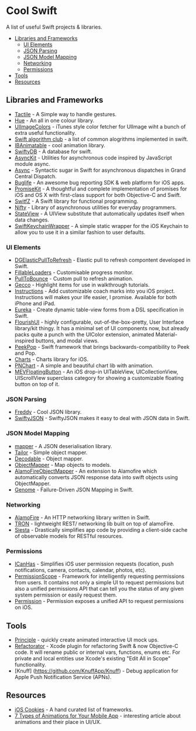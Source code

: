 # Cool Swift
A list of useful Swift projects &amp; libraries.

- [Libraries and Frameworks](#libraries-and-frameworks)
  - [UI Elements](#ui-elements)  
  - [JSON Parsing](#json-parsing)
  - [JSON Model Mapping](#json-model-mapping)
  - [Networking](#networking)
  - [Permissions](#permissions)
- [Tools](#tools)
- [Resources](#resources)

## Libraries and Frameworks
* [Tactile](https://github.com/delba/Tactile) - A Simple way to handle gestures.
* [Hue](https://github.com/hyperoslo/Hue) - An all in one colour library.
* [UIImageColors](https://github.com/jathu/UIImageColors) - iTunes style color fetcher for UIImage wiht a bunch of extra useful functionality.
* [Swift algorithm club](https://github.com/hollance/swift-algorithm-club) - a list of common alogrithms implemented in swift.
* [IBAnimatable](https://github.com/JakeLin/IBAnimatable) - cool animation library.
* [SwiftyDB](https://github.com/Oyvindkg/swiftydb) - A database for swift.
* [AsyncKit](https://github.com/mishimay/AsyncKit) - Utilities for asynchronous code inspired by JavaScript module async.
* [Async](https://github.com/duemunk/Async) - Syntactic sugar in Swift for asynchronous dispatches in Grand Central Dispatch.
* [Buglife](https://github.com/Buglife/Buglife-iOS) - An awesome bug reporting SDK & web platform for iOS apps.
* [PromiseKit](https://github.com/mxcl/PromiseKit) - A thoughtful and complete implementation of promises for iOS and OS X with first-class support for both Objective-C and Swift.
* [SwitfZ](https://github.com/typelift/Swiftz) - A Swift library for functional programming.
* [Nifty](https://github.com/ElvishJerricco/Nifty) - Library of asynchronous utilities for everyday programmers.
* [StateView](https://github.com/sahandnayebaziz/StateView) - A UIView substitute that automatically updates itself when data changes.
* [SwiftKeychainWrapper](https://github.com/jrendel/SwiftKeychainWrapper) - A simple static wrapper for the iOS Keychain to allow you to use it in a similar fashion to user defaults.

### UI Elements
* [DGElasticPullToRefresh](https://github.com/gontovnik/DGElasticPullToRefresh) - Elastic pull to refresh compontent developed in Swift.
* [FillableLoaders](https://github.com/poolqf/FillableLoaders) - Customisable progress monitor.
* [PullToBounce](https://github.com/entotsu/PullToBounce) - Custom pull to refresh animation.
* [Gecco](https://github.com/yukiasai/Gecco) - Highlight items for use in walkthrough tutorials.
* [Instructions](https://github.com/ephread/Instructions) - Add customizable coach marks into you iOS project. Instructions will makes your life easier, I promise. Available for both iPhone and iPad.
* [Eureka](https://github.com/xmartlabs/Eureka) - Create dynamic table-view forms from a DSL specification in Swift.
* [FlourishUI](https://github.com/thinkclay/FlourishUI) - highly configurable, out-of-the-box-pretty, User Interface library/kit thingy. It has a minimal set of UI components now, but already packs quite a punch with the UIColor extension, animated Material-inspired buttons, and modal views.
* [PeekPop](https://github.com/marmelroy/PeekPop) - Swift framework that brings backwards-compatibility to Peek and Pop.
* [Charts](https://github.com/danielgindi/Charts) - Charts library for iOS.
* [PNChart](https://github.com/kevinzhow/PNChart) - A simple and beautiful chart lib with animation.
* [MEVFloatingButton](https://github.com/manuelescrig/MEVFloatingButton) - An iOS drop-in UITableView, UICollectionView, UIScrollView superclass category for showing a customizable floating button on top of it.

### JSON Parsing
* [Freddy](https://github.com/bignerdranch/Freddy) - Cool JSON library.
* [SwiftyJSON](https://github.com/SwiftyJSON/SwiftyJSON) - SwiftyJSON makes it easy to deal with JSON data in Swift.

### JSON Model Mapping
* [mapper](https://github.com/lyft/mapper) - A JSON deserialisation library.
* [Tailor](https://github.com/zenangst/Tailor) - Simple object mapper.
* [Decodable](https://github.com/Anviking/Decodable) - Object mapper.
* [ObjectMapper](https://github.com/Hearst-DD/ObjectMapper) - Map objects to models.
* [AlamoFireObjectMapper](https://github.com/tristanhimmelman/AlamofireObjectMapper) - An extension to Alamofire which automatically converts JSON response data into swift objects using ObjectMapper.
* [Genome](https://github.com/LoganWright/Genome) -  Failure-Driven JSON Mapping in Swift.

### Networking
* [AlamoFire](https://github.com/Alamofire/Alamofire) - An HTTP networking library written in Swift.
* [TRON](https://github.com/MLSDev/TRON) - lightweight REST/ networking lib built on top of alamoFire.
* [Siesta](https://github.com/bustoutsolutions/siesta) - Drastically simplifies app code by providing a client-side cache of observable models for RESTful resources.

### Permissions
* [ICanHas](https://github.com/wircho/ICanHas) - Simplifies iOS user permission requests (location, push notifications, camera, contacts, calendar, photos, etc).
* [PermissionScope](https://github.com/nickoneill/PermissionScope) - Framework for intelligently requesting permissions from users. It contains not only a simple UI to request permissions but also a unified permissions API that can tell you the status of any given system permission or easily request them.
* [Permission](https://github.com/delba/Permission) - Permission exposes a unified API to request permissions on iOS.

## Tools
* [Principle](http://principleformac.com/) - quickly create animated interactive UI mock ups.
* [Refactorator](https://github.com/johnno1962/Refactorator) - Xcode plugin for refactoring Swift & now Objective-C code. It will rename public or internal vars, functions, enums etc. For private and local entities use Xcode's existing "Edit All in Scope" functionality.
* [Knuff] (https://github.com/KnuffApp/Knuff) - Debug application for Apple Push Notification Service (APNs).

## Resources
* [iOS Cookies](http://www.ioscookies.com) - A hand curated list of frameworks.
* [7 Types of Animations for Your Mobile App](https://yalantis.com/blog/-seven-types-of-animations-for-mobile-apps/) - interesting article about animations and their place in UI/UX.
